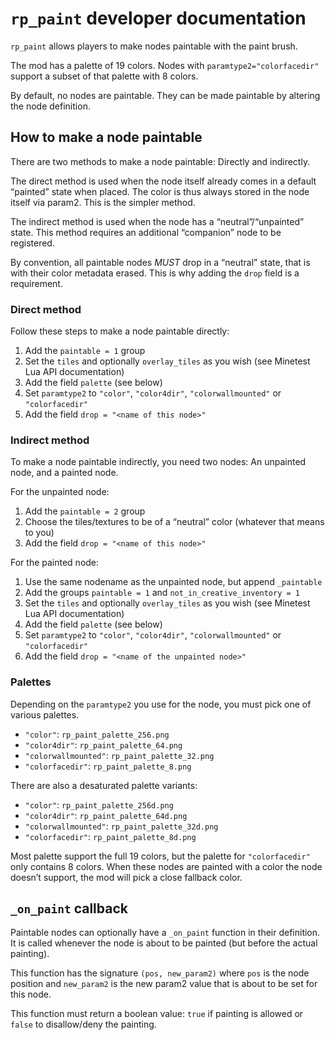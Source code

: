 # `rp_paint` developer documentation

`rp_paint` allows players to make nodes paintable with the paint brush.

The mod has a palette of 19 colors. Nodes with `paramtype2="colorfacedir"`
support a subset of that palette with 8 colors.

By default, no nodes are paintable. They can be made paintable by altering the node definition.

## How to make a node paintable

There are two methods to make a node paintable: Directly and indirectly.

The direct method is used when the node itself already comes in a default “painted” state
when placed. The color is thus always stored in the node itself via param2.
This is the simpler method.

The indirect method is used when the node has a “neutral”/“unpainted” state.
This method requires an additional “companion” node to be registered.

By convention, all paintable nodes *MUST* drop in a “neutral” state, that is
with their color metadata erased. This is why adding the `drop` field is
a requirement.

### Direct method

Follow these steps to make a node paintable directly:

1. Add the `paintable = 1` group
2. Set the `tiles` and optionally `overlay_tiles` as you wish (see Minetest Lua API documentation)
3. Add the field `palette` (see below)
4. Set `paramtype2` to `"color"`, `"color4dir"`, `"colorwallmounted"` or `"colorfacedir"`
5. Add the field `drop = "<name of this node>"`

### Indirect method

To make a node paintable indirectly, you need two nodes: An unpainted node, and a painted node.

For the unpainted node:

1. Add the `paintable = 2` group
2. Choose the tiles/textures to be of a “neutral” color (whatever that means to you)
3. Add the field `drop = "<name of this node>"`

For the painted node:

1. Use the same nodename as the unpainted node, but append `_paintable`
2. Add the groups `paintable = 1` and `not_in_creative_inventory = 1`
3. Set the `tiles` and optionally `overlay_tiles` as you wish (see Minetest Lua API documentation)
4. Add the field `palette` (see below)
4. Set `paramtype2` to `"color"`, `"color4dir"`, `"colorwallmounted"` or `"colorfacedir"`
6. Add the field `drop = "<name of the unpainted node>"`

### Palettes

Depending on the `paramtype2` you use for the node, you must pick one of various palettes.

* `"color"`: `rp_paint_palette_256.png`
* `"color4dir"`: `rp_paint_palette_64.png`
* `"colorwallmounted"`: `rp_paint_palette_32.png`
* `"colorfacedir"`: `rp_paint_palette_8.png`

There are also a desaturated palette variants:

* `"color"`: `rp_paint_palette_256d.png`
* `"color4dir"`: `rp_paint_palette_64d.png`
* `"colorwallmounted"`: `rp_paint_palette_32d.png`
* `"colorfacedir"`: `rp_paint_palette_8d.png`

Most palette support the full 19 colors, but the palette for
`"colorfacedir"` only contains 8 colors. When these nodes
are painted with a color the node doesn’t support,
the mod will pick a close fallback color.

## `_on_paint` callback

Paintable nodes can optionally have a `_on_paint` function in their definition.
It is called whenever the node is about to be painted (but before the
actual painting).

This function has the signature `(pos, new_param2)` where `pos` is
the node position and `new_param2` is the new param2 value that is
about to be set for this node.

This function must return a boolean value: `true` if painting is allowed
or `false` to disallow/deny the painting.
